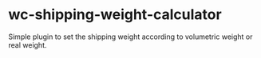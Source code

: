 # wc-shipping-weight-calculator
Simple plugin to set the shipping weight according to volumetric weight or real weight.
